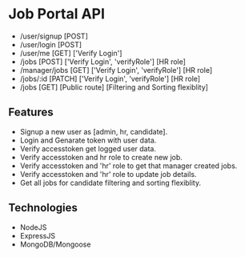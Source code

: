 # Job Portal API

* /user/signup [POST]
* /user/login [POST]
* /user/me [GET] ['Verify Login']
* /jobs [POST] ['Verify Login', 'verifyRole'] [HR role]
* /manager/jobs [GET] ['Verify Login', 'verifyRole'] [HR role]
* /jobs/:id [PATCH] ['Verify Login', 'verifyRole'] [HR role]
* /jobs [GET] [Public route] [Filtering and Sorting flexiblity]

## Features

* Signup a new user as [admin, hr, candidate].
* Login and Genarate token with user data.
* Verify accesstoken get logged user data.
* Verify accesstoken and hr role to create new job.
* Verify accesstoken and 'hr' role to get that manager created jobs.
* Verify accesstoken and 'hr' role to update job details.
* Get all jobs for candidate filtering and sorting flexiblity.


## Technologies

* NodeJS
* ExpressJS
* MongoDB/Mongoose




